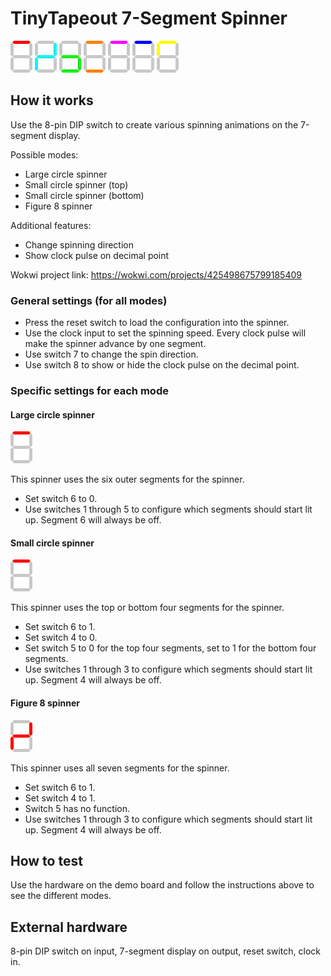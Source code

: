<!---

This file is used to generate your project datasheet. Please fill in the information below and delete any unused
sections.

You can also include images in this folder and reference them in the markdown. Each image must be less than
512 kb in size, and the combined size of all images must be less than 1 MB.
-->

# TinyTapeout 7-Segment Spinner

![](animations/l.gif)
![](animations/e200.gif)
![](animations/b166.gif)
![](animations/d117.gif)
![](animations/ee66.gif)
![](animations/t33.gif)
![](animations/ll133.gif)


## How it works

Use the 8-pin DIP switch to create various spinning animations on the 7-segment display.

Possible modes:
- Large circle spinner
- Small circle spinner (top)
- Small circle spinner (bottom)
- Figure 8 spinner

Additional features:
- Change spinning direction
- Show clock pulse on decimal point

Wokwi project link:
https://wokwi.com/projects/425498675799185409

### General settings (for all modes)

- Press the reset switch to load the configuration into the spinner.
- Use the clock input to set the spinning speed. Every clock pulse will make the spinner advance by one segment.
- Use switch 7 to change the spin direction.
- Use switch 8 to show or hide the clock pulse on the decimal point.

### Specific settings for each mode

#### Large circle spinner

![](animations/l.gif)

This spinner uses the six outer segments for the spinner.

- Set switch 6 to 0.
- Use switches 1 through 5 to configure which segments should start lit up. Segment 6 will always be off.

#### Small circle spinner

![](animations/t.gif)

This spinner uses the top or bottom four segments for the spinner.

- Set switch 6 to 1.
- Set switch 4 to 0.
- Set switch 5 to 0 for the top four segments, set to 1 for the bottom four segments.
- Use switches 1 through 3 to configure which segments should start lit up. Segment 4 will always be off.

#### Figure 8 spinner

![](animations/e.gif)

This spinner uses all seven segments for the spinner.
- Set switch 6 to 1.
- Set switch 4 to 1.
- Switch 5 has no function.
- Use switches 1 through 3 to configure which segments should start lit up. Segment 4 will always be off.

## How to test

Use the hardware on the demo board and follow the instructions above to see the different modes.

## External hardware

8-pin DIP switch on input, 7-segment display on output, reset switch, clock in.
